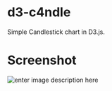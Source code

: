 d3-c4ndle
=========

Simple Candlestick chart in D3.js.

Screenshot
==========

![enter image description here][1]


  [1]: http://raw.githubusercontent.com/xfigue/d3-c4ndle/master/screen.jpg
